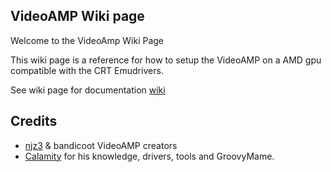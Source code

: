 ## VideoAMP Wiki page

Welcome to the VideoAmp Wiki Page

This wiki page is a reference for how to setup the VideoAMP on a AMD gpu compatible with the CRT Emudrivers.


See wiki page for documentation [wiki](https://github.com/Redemp/VideoAmp_wiki/wiki)

## Credits
 - [njz3](https://github.com/njz3?tab=repositories) & bandicoot VideoAMP creators
 - [Calamity](https://github.com/antonioginer) for his knowledge, drivers, tools and GroovyMame.



